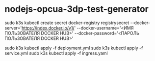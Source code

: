 # nodejs-opcua-3dp-test-generator

sudo k3s kubectl create secret docker-registry registrysecret
--docker-server='https://index.docker.io/v1/'
--docker-username='<ИМЯ ПОЛЬЗОВАТЕЛЯ DOCKER HUB>'
--docker-password='<ПАРОЛЬ ПОЛЬЗОВАТЕЛЯ DOCKER HUB>'

sudo k3s kubectl apply -f deployment.yml
sudo k3s kubectl apply -f service.yml
sudo k3s kubectl apply -f ingress.yaml